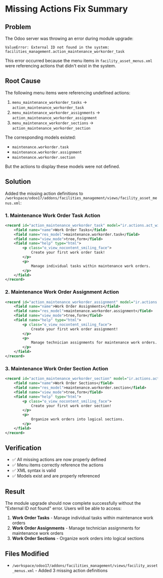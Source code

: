 # Missing Actions Fix Summary

## Problem
The Odoo server was throwing an error during module upgrade:

```
ValueError: External ID not found in the system: facilities_management.action_maintenance_workorder_task
```

This error occurred because the menu items in `facility_asset_menus.xml` were referencing actions that didn't exist in the system.

## Root Cause
The following menu items were referencing undefined actions:

1. `menu_maintenance_workorder_tasks` → `action_maintenance_workorder_task`
2. `menu_maintenance_workorder_assignments` → `action_maintenance_workorder_assignment`  
3. `menu_maintenance_workorder_sections` → `action_maintenance_workorder_section`

The corresponding models existed:
- `maintenance.workorder.task`
- `maintenance.workorder.assignment`
- `maintenance.workorder.section`

But the actions to display these models were not defined.

## Solution
Added the missing action definitions to `/workspace/odoo17/addons/facilities_management/views/facility_asset_menus.xml`:

### 1. Maintenance Work Order Task Action
```xml
<record id="action_maintenance_workorder_task" model="ir.actions.act_window">
    <field name="name">Work Order Tasks</field>
    <field name="res_model">maintenance.workorder.task</field>
    <field name="view_mode">tree,form</field>
    <field name="help" type="html">
        <p class="o_view_nocontent_smiling_face">
            Create your first work order task!
        </p>
        <p>
            Manage individual tasks within maintenance work orders.
        </p>
    </field>
</record>
```

### 2. Maintenance Work Order Assignment Action
```xml
<record id="action_maintenance_workorder_assignment" model="ir.actions.act_window">
    <field name="name">Work Order Assignments</field>
    <field name="res_model">maintenance.workorder.assignment</field>
    <field name="view_mode">tree,form</field>
    <field name="help" type="html">
        <p class="o_view_nocontent_smiling_face">
            Create your first work order assignment!
        </p>
        <p>
            Manage technician assignments for maintenance work orders.
        </p>
    </field>
</record>
```

### 3. Maintenance Work Order Section Action
```xml
<record id="action_maintenance_workorder_section" model="ir.actions.act_window">
    <field name="name">Work Order Sections</field>
    <field name="res_model">maintenance.workorder.section</field>
    <field name="view_mode">tree,form</field>
    <field name="help" type="html">
        <p class="o_view_nocontent_smiling_face">
            Create your first work order section!
        </p>
        <p>
            Organize work orders into logical sections.
        </p>
    </field>
</record>
```

## Verification
- ✅ All missing actions are now properly defined
- ✅ Menu items correctly reference the actions
- ✅ XML syntax is valid
- ✅ Models exist and are properly referenced

## Result
The module upgrade should now complete successfully without the "External ID not found" error. Users will be able to access:

1. **Work Order Tasks** - Manage individual tasks within maintenance work orders
2. **Work Order Assignments** - Manage technician assignments for maintenance work orders  
3. **Work Order Sections** - Organize work orders into logical sections

## Files Modified
- `/workspace/odoo17/addons/facilities_management/views/facility_asset_menus.xml` - Added 3 missing action definitions